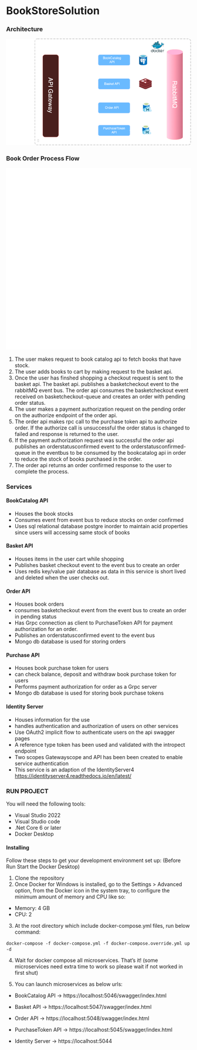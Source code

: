 # BookStoreSolution

### Architecture

![Alt text](Architecture_digram.png "Architecture diagram")

### Book Order Process Flow

![Alt text](Payment_flow.png "Architecture diagram")

1) The user makes request to book catalog api to fetch books that have stock.
2) The user adds books to cart by making request to the basket api.
3) Once the user has finshed shopping a checkout request is sent to the basket api. The basket api.
publishes a basketcheckout event to the rabbitMQ event bus. The order api consumes the basketcheckout event received on basketcheckout-queue and creates an order with pending order status.
4) The user makes a payment authorization request on the pending order on the authorize endpoint of the order api.
5) The order api makes rpc call to the purchase token api to authorize order. If the authorize call is unsuccessful the order status is changed to failed and response is returned to the user.
6) If the payment authorization request was successful the order api publishes an orderstatusconfirmed event to the orderstatusconfirmed-queue in the eventbus to be consumed by the bookcatalog api in order to reduce the stock of books purchased in the order.
7) The order api returns an order confirmed response to the user to complete the process.

### Services

#### BookCatalog API
* Houses the book stocks
* Consumes event from event bus to reduce stocks on order confirmed
* Uses sql relational database postgre inorder to maintain acid properties since users will accessing same stock of books

#### Basket API
* Houses items in the user cart while shopping
* Publishes basket checkout event to the event bus to create an order
* Uses redis key/value pair database as data in this service is short lived and deleted when the user checks out.

#### Order API
* Houses book orders
* consumes basketcheckout event from the event bus to create an order in pending status
* Has Grpc connection as client to PurchaseToken API for payment authorization for an order.
* Publishes an orderstatusconfirmed event to the event bus
* Mongo db database is used for storing orders

#### Purchase API
* Houses book purchase token for users
* can check balance, deposit and withdraw book purchase token for users
* Performs payment authorization for order as a Grpc server
* Mongo db database is used for storing book purchase tokens

#### Identity Server
* Houses information for the use
* handles authentication and authorization of users on other services
* Use OAuth2 implicit flow to authenticate users on the api swagger pages
* A reference type token has been used and validated with the intropect endpoint
* Two scopes Gatewayscope and API has been been created to enable service authentication
* This service is an adaption of the IdentityServer4 https://identityserver4.readthedocs.io/en/latest/

### RUN PROJECT

You will need the following tools:

* Visual Studio 2022
* Visual Studio code
* .Net Core 6 or later
* Docker Desktop

#### Installing

Follow these steps to get your development environment set up: (Before Run Start the Docker Desktop)

1. Clone the repository
2. Once Docker for Windows is installed, go to the Settings > Advanced option, from the Docker icon in the system tray, to configure the minimum amount of memory and CPU like so:
* Memory: 4 GB
* CPU: 2
3. At the root directory which include docker-compose.yml files, run below command:

```
docker-compose -f docker-compose.yml -f docker-compose.override.yml up -d
```

4. Wait for docker compose all microservices. That’s it! (some microservices need extra time to work so please wait if not worked in first shut)

5. You can launch microservices as below urls:

* BookCatalog API -> https://localhost:5046/swagger/index.html

* Basket API -> https://localhost:5047/swagger/index.html

* Order API -> https://localhost:5048/swagger/index.html

* PurchaseToken API -> https://localhost:5045/swagger/index.html

* Identity Server -> https://localhost:5044


